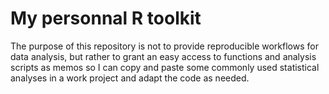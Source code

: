 # My personnal R toolkit

The purpose of this repository is not to provide reproducible workflows for data analysis, but rather to grant an easy access to functions and analysis scripts as memos so I can copy and paste some commonly used statistical analyses in a work project and adapt the code as needed.



